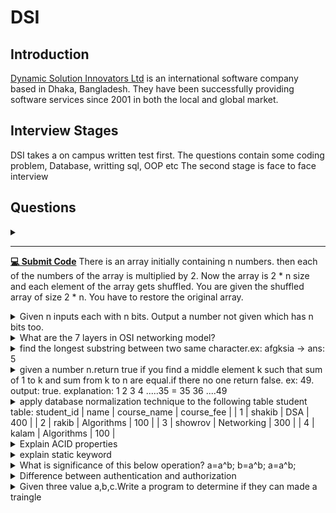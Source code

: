 # DSI

## Introduction
[Dynamic Solution Innovators Ltd](https://www.dsinnovators.com/) is an international software company based in Dhaka, Bangladesh. They have been successfully providing software services since 2001 in both the local and global market.
## Interview Stages
DSI takes a on campus written test first. The questions contain some coding problem, Database, writting sql, OOP etc
The second stage is face to face interview

## Questions
<details>
<summary>
<hr>

[**💻 Submit Code**](https://supecoder.dev/questions/Find%20Original%20Array%20From%20Doubled%20Array?questionId=66ae10189e71a163cdd2011b)
There is an array initially containing n numbers. then each of the numbers of the array is multiplied by 2. Now the array is 2 * n size and each element of the array gets shuffled. You are given the shuffled array of size 2 * n. You have to restore the original array.
</summary>
<hr>

```C++
bool restoreDouble(vector<int> input,vector<int>& output){
    int n = input.size();
    map<int,int> marked;
    sort(input.begin(),input.end());
    for(int i=0;i<n;i++){
        if( marked[ input[i] ] == 0 ) {
            output.push_back( input[i] );
            marked[ 2*input[i] ] ++;
        }else{
            marked[ input[i] ]--;
        }
    }
    for( auto entry:marked ){
        if( entry.second != 0 ) return false;
    }
    return true;
}
```
</details>

<details>
<summary>
Given n inputs each with n bits. Output a number not given which has n bits too.
</summary>
<hr>
[Answer]
</details>

<details>
<summary>
What are the 7 layers in OSI networking model? 
</summary>
<hr>

![](https://cf-assets.www.cloudflare.com/slt3lc6tev37/6ZH2Etm3LlFHTgmkjLmkxp/59ff240fb3ebdc7794ffaa6e1d69b7c2/osi_model_7_layers.png)

</details>

<details>
<summary>
find the longest substring between two same character.ex: afgksia -> ans: 5
</summary>
<hr>
[Answer]
</details>

<details>
<summary>
given a number n.return true if you find a middle element k such that sum of 1 to k and sum from k to n are equal.if there no one return false.
    ex: 49.
	output: true.
	explanation: 1 2 3 4 .....35 = 35 36 ....49
</summary>
<hr>
[Answer]
</details>

<details>
<summary>
apply database normalization technique to the following table
	student table:
	student_id | name    | course_name | course_fee |
	| 1 	   | shakib  | DSA         | 400	  |
	| 2 	   | rakib   | Algorithms  | 100	  |
	| 3 	   | showrov | Networking  | 300	  |
	| 4 	   | kalam   | Algorithms  | 100	  |
</summary>
<hr>
[Answer]
</details>

<details>
<summary>
Explain ACID properties
</summary>
<hr>
[Answer]
</details>


<details>
<summary>
explain static keyword
</summary>
<hr>
[Answer]
</details>

<details>
<summary>
What is significance of this below operation?
a=a^b;
b=a^b;
a=a^b;
</summary>
<hr>
Swap without third variable using bit manipulation
</details>

<details>
<summary>
Difference between authentication and authorization
</summary>
<hr>
[Answer]
</details>

<details>
<summary>
Given three value a,b,c.Write a program to determine if they can made a traingle
</summary>
<hr>
[Answer]
</details>



